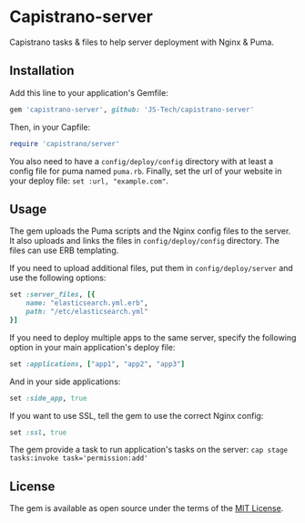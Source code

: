 # Capistrano-server

Capistrano tasks & files to help server deployment with Nginx & Puma.

## Installation

Add this line to your application's Gemfile:

```ruby
gem 'capistrano-server', github: 'JS-Tech/capistrano-server'
```

Then, in your Capfile:

```ruby
require 'capistrano/server'
```
You also need to have a `config/deploy/config` directory with at least a config file for puma named `puma.rb`.
Finally, set the url of your website in your deploy file: `set :url, "example.com"`.

## Usage

The gem uploads the Puma scripts and the Nginx config files to the server. It also uploads and links the files in `config/deploy/config` directory. The files can use ERB templating.

If you need to upload additional files, put them in `config/deploy/server` and use the following options:
```ruby
set :server_files, [{
    name: "elasticsearch.yml.erb",
    path: "/etc/elasticsearch.yml"
}]
```

If you need to deploy multiple apps to the same server, specify the following option in your main application's deploy file:
```ruby
set :applications, ["app1", "app2", "app3"]
```
And in your side applications:
```ruby
set :side_app, true
```

If you want to use SSL, tell the gem to use the correct Nginx config:
```ruby
set :ssl, true
```

The gem provide a task to run application's tasks on the server: `cap stage tasks:invoke task='permission:add'`

## License

The gem is available as open source under the terms of the [MIT License](http://opensource.org/licenses/MIT).
